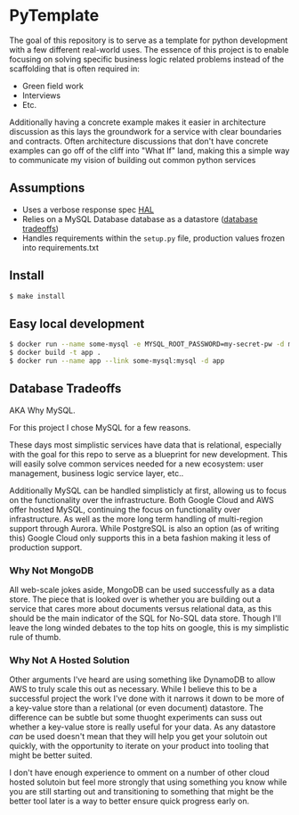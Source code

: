 # PyTemplate

The goal of this repository is to serve as a template for python development
with a few different real-world uses. The essence of this project is to enable
focusing on solving specific business logic related problems instead of the
scaffolding that is often required in:

- Green field work
- Interviews
- Etc.

Additionally having a concrete example makes it easier in architecture
discussion as this lays the groundwork for a service with clear boundaries and
contracts. Often architecture discussions that don't have concrete examples can
go off of the cliff into "What If" land, making this a simple way to communicate
my vision of building out common python services

## Assumptions

- Uses a verbose response spec [HAL](https://github.com/mikekelly/hal_specification)
- Relies on a MySQL Database database as a datastore ([database tradeoffs](#database-tradeoffs))
- Handles requirements within the `setup.py` file, production values frozen into
requirements.txt

## Install

```bash
$ make install
```

## Easy local development

```bash
$ docker run --name some-mysql -e MYSQL_ROOT_PASSWORD=my-secret-pw -d mysql
$ docker build -t app .
$ docker run --name app --link some-mysql:mysql -d app
```

## Database Tradeoffs

AKA Why MySQL.

For this project I chose MySQL for a few reasons.

These days most simplistic services have data that is relational, especially
with the goal for this repo to serve as a blueprint for new development. This
will easily solve common services needed for a new ecosystem: user management,
business logic service layer, etc..

Additionally MySQL can be handled simplisticly at first, allowing us to focus on
the functionality over the infrastructure. Both Google Cloud and AWS offer
hosted MySQL, continuing the focus on functionality over infrastructure. As well
as the more long term handling of multi-region support through Aurora. While
PostgreSQL is also an option (as of writing this) Google Cloud only supports
this in a beta fashion making it less of production support.

### Why Not MongoDB

All web-scale jokes aside, MongoDB can be used successfully as a data store. The
piece that is looked over is whether you are building out a service that cares
more about documents versus relational data, as this should be the main
indicator of the SQL for No-SQL data store. Though I'll leave the long winded
debates to the top hits on google, this is my simplistic rule of thumb.

### Why Not A Hosted Solution

Other arguments I've heard are using something like DynamoDB to allow AWS to
truly scale this out as necessary. While I believe this to be a successful
project the work I've done with it narrows it down to be more of a key-value
store than a relational (or even document) datastore. The difference can be
subtle but some thuoght experiments can suss out whether a key-value store is
really useful for your data. As any datastore *can* be used doesn't mean that
they will help you get your solutoin out quickly, with the opportunity to
iterate on your product into tooling that might be better suited.

I don't have enough experience to omment on a number of other cloud hosted
solutoin but feel more strongly that using something you know while you are
still starting out and transitioning to something that might be the better tool
later is a way to better ensure quick progress early on.

